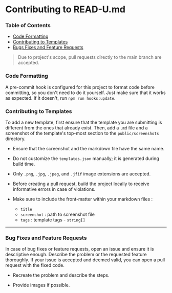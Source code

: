 # Contributing to READ-U.md

### Table of Contents

- [Code Formatting](#code-formatting)
- [Contributing to Templates](#contributing-to-templates)
- [Bugs Fixes and Feature Requests](#bug-fixes-and-feature-requests)

> Due to project's scope, pull requests directly to the main branch are accepted.

### Code Formatting

A pre-commit hook is configured for this project to format code before committing, so you don't need to do it yourself. Just make sure that it works as expected. If it doesn't, run `npm run hooks:update`.

### Contributing to Templates

To add a new template, first ensure that the template you are submitting is different from the ones that already exist. Then, add a `.md` file and a screenshot of the template's top-most section to the `public/screenshots` directory.

- Ensure that the screenshot and the markdown file have the same name.

- Do not customize the `templates.json` manually; it is generated during build time.

- Only `.png`, `.jpg`, `.jpeg`, and `.jfif` image extensions are accepted.

- Before creating a pull request, build the project locally to receive informative errors in case of violations.

- Make sure to include the front-matter within your markdown files :
    - `title`
    - `screenshot` : path to screenshot file
    - `tags` : template tags - `string[]`

<hr />

### Bug Fixes and Feature Requests

In case of bug fixes or feature requests, open an issue and ensure it is descriptive enough. Describe the problem or the requested feature thoroughly. If your issue is accepted and deemed valid, you can open a pull request with the fixed code.

- Recreate the problem and describe the steps.

- Provide images if possible.